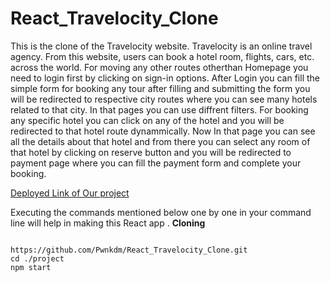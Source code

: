 # React_Travelocity_Clone

This is the clone of the Travelocity website. Travelocity is an online travel agency. From this website, users can book a hotel room, flights, cars, etc. across the world.
For moving any other routes otherthan Homepage you need to login first by clicking on sign-in options. 
After Login you can fill the simple form for booking any tour  after filling and submitting the form you will be redirected to respective city
routes where you can see many hotels related to that city.
In that pages you can use diffrent filters. For booking any specific hotel you can click on any of the hotel and you will be redirected to that hotel route dynammically.
Now In that page you can see all the details about that hotel and from there you can select any room of that hotel by clicking on reserve button 
and you will be redirected to payment page where you can fill the payment form and complete your booking.

[Deployed Link of Our project](https://celadon-dodol-b03f1e.netlify.app) 


Executing the commands mentioned below one by one in your command line will help in making this React app .
**Cloning**


```

https://github.com/Pwnkdm/React_Travelocity_Clone.git
cd ./project
npm start
